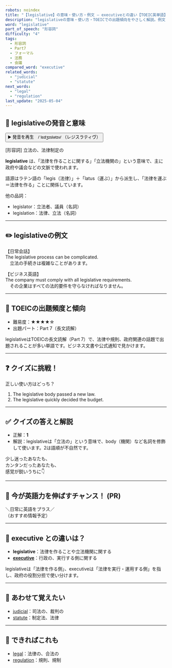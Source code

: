 ```yaml
---
robots: noindex
title: "【legislative】の意味・使い方・例文 ― executiveとの違い【TOEIC英単語】"
description: "legislativeの意味・使い方・TOEICでの出題傾向をやさしく解説。例文・クイズ付きでexecutiveとの違いもわかりやすく学べます。"
word: "legislative"
part_of_speech: "形容詞"
difficulty: "4"
tags:
  - 形容詞
  - Part7
  - フォーマル
  - 法務
  - 会議
compared_word: "executive"
related_words:
  - "judicial"
  - "statute"
next_words:
  - "legal"
  - "regulation"
last_update: "2025-05-04"
---
```


## 🔰 legislativeの発音と意味

<button class="play-audio" onclick="playTTS('legislative')">
  <span class="play-audio-main">
    ▶️ 発音を再生　/ˈlɛdʒɪslətɪv/
  </span>
  <span class="play-audio-sub">
    （レジスラティヴ）
  </span>
</button>

[形容詞] 立法の、法律制定の

**legislative** は、「法律を作ることに関する」「立法機関の」という意味で、主に政府や議会などの文脈で使われます。

語源はラテン語の「legis（法律）」＋「latus（運ぶ）」から派生し、「法律を運ぶ＝法律を作る」ことに関係しています。

他の品詞：  
- legislator：立法者、議員（名詞）
- legislation：法律、立法（名詞）

---

## ✏️ legislativeの例文

【日常会話】  
The legislative process can be complicated.  
　立法の手続きは複雑なことがあります。

【ビジネス英語】  
The company must comply with all legislative requirements.  
　その企業はすべての法的要件を守らなければなりません。

---

## 🎯 TOEICの出題頻度と傾向

- 難易度：★★★★☆
- 出題パート：Part 7（長文読解）

legislativeはTOEICの長文読解（Part 7）で、法律や規則、政府関連の話題で出題されることが多い単語です。ビジネス文書や公式通知で見かけます。

---

## ❓ クイズに挑戦！

正しい使い方はどっち？

1. The legislative body passed a new law.  
2. The legislative quickly decided the budget.

---

## ✅ クイズの答えと解説

- 正解：**1**
- 解説：legislativeは「立法の」という意味で、body（機関）など名詞を修飾して使います。2は語順が不自然です。

少し迷ったあなたも、  
カンタンだったあなたも、  
感覚が鋭いうちに👇️

---

## 🚀 今が英語力を伸ばすチャンス！ (PR)

<div class="info-center">
＼日常に英語をプラス／<br>  
（おすすめ情報予定）
</div>

---

## 🤔  executive との違いは？

- **legislative**：法律を作ることや立法機関に関する
- **[executive](/word/executive)**：行政の、実行する側に関する

legislativeは「法律を作る側」、executiveは「法律を実行・運用する側」を指し、政府の役割分担で使い分けます。

---

## 🧩 あわせて覚えたい

- [judicial](/word/judicial)：司法の、裁判の
- [statute](/word/statute)：制定法、法律

---

## 📖 できればこれも

- [legal](/word/legal)：法律の、合法の
- [regulation](/word/regulation)：規則、規制

<!-- cvid: aid06_bid23 -->
